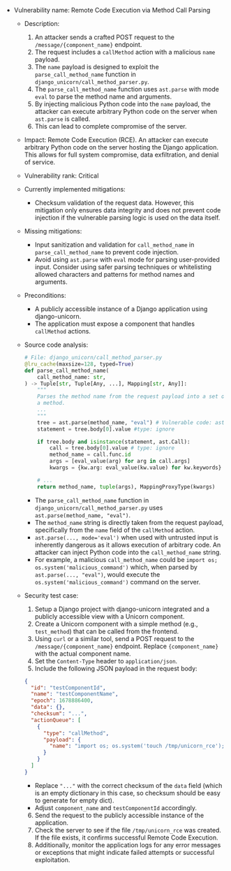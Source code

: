 - Vulnerability name: Remote Code Execution via Method Call Parsing
  - Description:
    1. An attacker sends a crafted POST request to the `/message/{component_name}` endpoint.
    2. The request includes a `callMethod` action with a malicious `name` payload.
    3. The `name` payload is designed to exploit the `parse_call_method_name` function in `django_unicorn/call_method_parser.py`.
    4. The `parse_call_method_name` function uses `ast.parse` with mode `eval` to parse the method name and arguments.
    5. By injecting malicious Python code into the `name` payload, the attacker can execute arbitrary Python code on the server when `ast.parse` is called.
    6. This can lead to complete compromise of the server.
  - Impact: Remote Code Execution (RCE). An attacker can execute arbitrary Python code on the server hosting the Django application. This allows for full system compromise, data exfiltration, and denial of service.
  - Vulnerability rank: Critical
  - Currently implemented mitigations:
    - Checksum validation of the request data. However, this mitigation only ensures data integrity and does not prevent code injection if the vulnerable parsing logic is used on the data itself.
  - Missing mitigations:
    - Input sanitization and validation for `call_method_name` in `parse_call_method_name` to prevent code injection.
    - Avoid using `ast.parse` with `eval` mode for parsing user-provided input. Consider using safer parsing techniques or whitelisting allowed characters and patterns for method names and arguments.
  - Preconditions:
    - A publicly accessible instance of a Django application using django-unicorn.
    - The application must expose a component that handles `callMethod` actions.
  - Source code analysis:
    ```python
    # File: django_unicorn/call_method_parser.py
    @lru_cache(maxsize=128, typed=True)
    def parse_call_method_name(
        call_method_name: str,
    ) -> Tuple[str, Tuple[Any, ...], Mapping[str, Any]]:
        """
        Parses the method name from the request payload into a set of parameters to pass to
        a method.
        ...
        """
        tree = ast.parse(method_name, "eval") # Vulnerable code: ast.parse with mode='eval'
        statement = tree.body[0].value #type: ignore

        if tree.body and isinstance(statement, ast.Call):
            call = tree.body[0].value # type: ignore
            method_name = call.func.id
            args = [eval_value(arg) for arg in call.args]
            kwargs = {kw.arg: eval_value(kw.value) for kw.keywords}

        # ...
        return method_name, tuple(args), MappingProxyType(kwargs)
    ```
    - The `parse_call_method_name` function in `django_unicorn/call_method_parser.py` uses `ast.parse(method_name, "eval")`.
    - The `method_name` string is directly taken from the request payload, specifically from the `name` field of the `callMethod` action.
    - `ast.parse(..., mode='eval')` when used with untrusted input is inherently dangerous as it allows execution of arbitrary code. An attacker can inject Python code into the `call_method_name` string.
    - For example, a malicious `call_method_name` could be `import os; os.system('malicious_command')` which, when parsed by `ast.parse(..., "eval")`, would execute the `os.system('malicious_command')` command on the server.

  - Security test case:
    1. Setup a Django project with django-unicorn integrated and a publicly accessible view with a Unicorn component.
    2. Create a Unicorn component with a simple method (e.g., `test_method`) that can be called from the frontend.
    3. Using `curl` or a similar tool, send a POST request to the `/message/{component_name}` endpoint. Replace `{component_name}` with the actual component name.
    4. Set the `Content-Type` header to `application/json`.
    5. Include the following JSON payload in the request body:
    ```json
    {
      "id": "testComponentId",
      "name": "testComponentName",
      "epoch": 1678886400,
      "data": {},
      "checksum": "...",
      "actionQueue": [
        {
          "type": "callMethod",
          "payload": {
            "name": "import os; os.system('touch /tmp/unicorn_rce');test_method"
          }
        }
      ]
    }
    ```
    - Replace `"..."` with the correct checksum of the `data` field (which is an empty dictionary in this case, so checksum should be easy to generate for empty dict).
    - Adjust `component_name` and `testComponentId` accordingly.
    6. Send the request to the publicly accessible instance of the application.
    7. Check the server to see if the file `/tmp/unicorn_rce` was created. If the file exists, it confirms successful Remote Code Execution.
    8. Additionally, monitor the application logs for any error messages or exceptions that might indicate failed attempts or successful exploitation.
